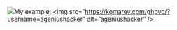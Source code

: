 ![](https://komarev.com/ghpvc/?username=ageniushacker)My example:
<img src=”https://komarev.com/ghpvc/?username=ageniushacker" alt=”ageniushacker” />
